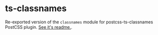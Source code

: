 # ts-classnames

Re-exported version of the `classnames` module for postcss-ts-classnames
PostCSS plugin. [See it's readme.][readme].

[readme]: https://github.com/epeli/postcss-ts-classnames#ts-classnames
